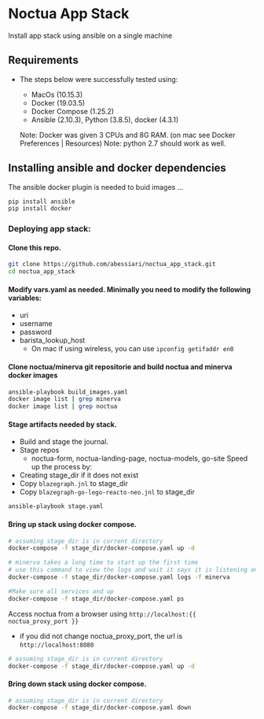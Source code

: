 # Noctua App Stack

Install app stack using ansible on a single machine

## Requirements 

- The steps below were successfully tested using:
    - MacOs (10.15.3)
    - Docker (19.03.5)
    - Docker Compose (1.25.2)
    - Ansible (2.10.3), Python (3.8.5), docker (4.3.1)
    
    Note: Docker was given 3 CPUs and 8G RAM. (on mac see Docker Preferences | Resources)
    Note: python 2.7 should work as well.

## Installing ansible and docker dependencies

The ansible docker plugin is needed to buid images ...

```sh
pip install ansible
pip install docker 
```

### Deploying app stack: 

#### Clone this repo.

```sh
git clone https://github.com/abessiari/noctua_app_stack.git
cd noctua_app_stack
```

#### Modify vars.yaml as needed. Minimally you need to modify the following variables:
  - uri
  - username
  - password
  - barista_lookup_host
    - On mac if using wireless, you can use `ipconfig getifaddr en0`

#### Clone noctua/minerva git repositorie and build noctua and minerva docker images

```sh
ansible-playbook build_images.yaml
docker image list | grep minerva
docker image list | grep noctua 
```

#### Stage artifacts needed by stack.
  - Build and stage the journal.
  - Stage repos
    - noctua-form, noctua-landing-page, noctua-models, go-site
Speed up the process by:
  - Creating stage_dir if it does not exist
  - Copy `blazegraph.jnl` to stage_dir
  - Copy `blazegraph-go-lego-reacto-neo.jnl` to stage_dir


```sh
ansible-playbook stage.yaml
```

#### Bring up stack using docker compose.

```sh
# assuming stage_dir is in current directory
docker-compose -f stage_dir/docker-compose.yaml up -d

# minerva takes a long time to start up the first time
# use this command to view the logs and wait it says it is listening on accep socket
docker-compose -f stage_dir/docker-compose.yaml logs -f minerva

#Make sure all services and up
docker-compose -f stage_dir/docker-compose.yaml ps
```

Access noctua from a browser using `http://localhost:{{ noctua_proxy_port }}`
- if you did not change noctua_proxy_port, the url is `http://localhost:8080`

```sh
# assuming stage_dir is in current directory
docker-compose -f stage_dir/docker-compose.yaml up -d
```

#### Bring down stack using docker compose.

```sh
# assuming stage_dir is in current directory
docker-compose -f stage_dir/docker-compose.yaml down
```
